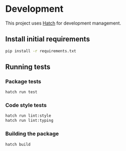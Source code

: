 # Development

This project uses [Hatch](https://hatch.pypa.io/latest/) for development management.

## Install initial requirements

```bash
pip install -r requirements.txt
```

## Running tests

### Package tests

```bash
hatch run test
```

### Code style tests

```bash
hatch run lint:style
hatch run lint:typing
```

### Building the package

```bash
hatch build
```
